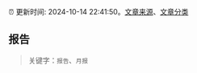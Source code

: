 :alarm_clock: 更新时间: 2024-10-14 22:41:50。[文章来源](/README.md)、[文章分类](/TAGS.md)

## 报告


> 关键字：`报告`、`月报`



